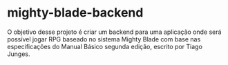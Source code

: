 # mighty-blade-backend
O objetivo desse projeto é criar um backend para uma aplicação onde será possível jogar RPG baseado no sistema Mighty Blade com base nas especificações do Manual Básico segunda edição, escrito por Tiago Junges.
